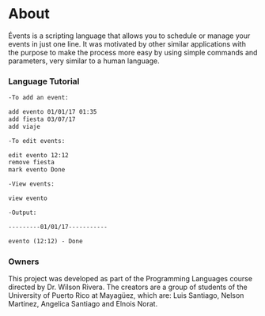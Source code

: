 # About
Évents is a scripting language that allows you to schedule or manage your events in just one line. It was motivated by other similar applications with the purpose to make the process more easy by using simple commands and parameters, very similar to a human language.



### Language Tutorial

```markdown
-To add an event: 

add ​evento 01/01/17 01:35
add ​fiesta 03/07/17
add ​viaje

-To edit events:

edit ​evento 12:12
remove ​fiesta
mark ​evento Done

-View events:

view ​evento

-Output:

---------01/01/17-----------

evento (12:12) - Done
```
### Owners
This project was developed as part of the Programming Languages course directed by Dr. Wilson Rivera. The creators are a group of students of the University of Puerto Rico at Mayagüez, which are: Luis Santiago, Nelson Martinez, Angelica Santiago and Elnois Norat.
